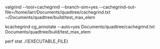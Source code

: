 valgrind --tool=cachegrind --branch-sim=yes --cachegrind-out-file=/home/larr/Documents/quadtree/cachegrind.txt ~/Documents/quadtree/build/test_max_elem 

kcachegrind 
cg_annotate --auto=yes Documents/quadtree/cachegrind.txt Documents/quadtree/build/test_max_elem 


perf stat ./{EXECUTABLE_FILE}